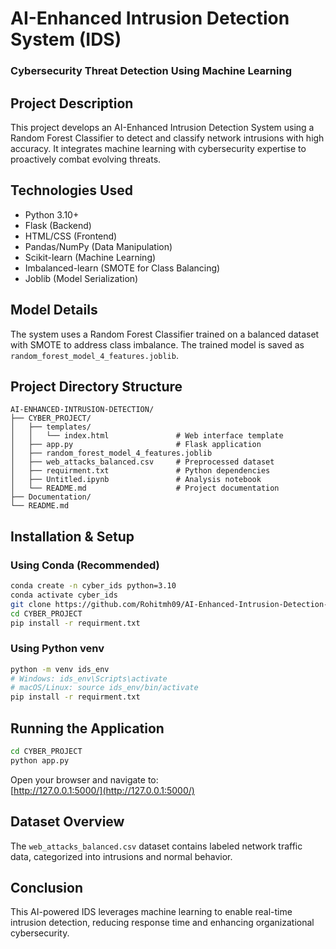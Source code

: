 # AI-Enhanced Intrusion Detection System (IDS)  
### Cybersecurity Threat Detection Using Machine Learning

## Project Description
This project develops an AI-Enhanced Intrusion Detection System using a Random Forest Classifier to detect and classify network intrusions with high accuracy. It integrates machine learning with cybersecurity expertise to proactively combat evolving threats.

## Technologies Used
- Python 3.10+
- Flask (Backend)
- HTML/CSS (Frontend)
- Pandas/NumPy (Data Manipulation)
- Scikit-learn (Machine Learning)
- Imbalanced-learn (SMOTE for Class Balancing)
- Joblib (Model Serialization)

## Model Details
The system uses a Random Forest Classifier trained on a balanced dataset with SMOTE to address class imbalance. The trained model is saved as `random_forest_model_4_features.joblib`.

## Project Directory Structure
```
AI-ENHANCED-INTRUSION-DETECTION/
├── CYBER_PROJECT/
│   ├── templates/
│   │   └── index.html               # Web interface template
│   ├── app.py                       # Flask application
│   ├── random_forest_model_4_features.joblib
│   ├── web_attacks_balanced.csv     # Preprocessed dataset
│   ├── requirment.txt               # Python dependencies
│   ├── Untitled.ipynb               # Analysis notebook
│   └── README.md                    # Project documentation
├── Documentation/
└── README.md
```

## Installation & Setup
### Using Conda (Recommended)
```bash
conda create -n cyber_ids python=3.10
conda activate cyber_ids
git clone https://github.com/Rohitmh09/AI-Enhanced-Intrusion-Detection-System.git
cd CYBER_PROJECT
pip install -r requirment.txt
```

### Using Python venv
```bash
python -m venv ids_env
# Windows: ids_env\Scripts\activate
# macOS/Linux: source ids_env/bin/activate
pip install -r requirment.txt
```

## Running the Application
```bash
cd CYBER_PROJECT
python app.py
```
Open your browser and navigate to:  
[http://127.0.0.1:5000/](http://127.0.0.1:5000/)

## Dataset Overview
The `web_attacks_balanced.csv` dataset contains labeled network traffic data, categorized into intrusions and normal behavior.

## Conclusion
This AI-powered IDS leverages machine learning to enable real-time intrusion detection, reducing response time and enhancing organizational cybersecurity.